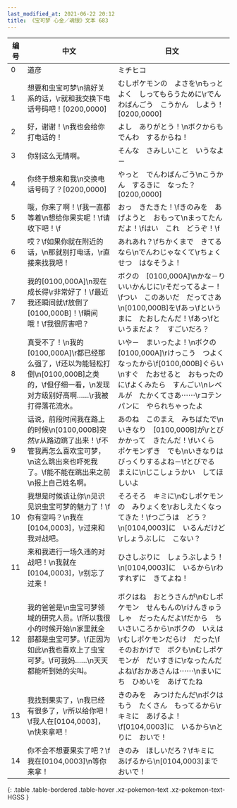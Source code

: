 ```yaml
---
last_modified_at: 2021-06-22 20:12
title: 《宝可梦 心金／魂银》文本 683
---
```

| 编号 | 中文 | 日文 |
| ---- | ---- | ---- |
| 0 | 道彦 | ミチヒコ |
| 1 | 想要和虫宝可梦\n搞好关系的话，\r就和我交换下电话号码吧！[0200,0000] | むしポケモンの　よさを\nもっとよく　しってもらうために\rでんわばんごう　こうかん　しよう！[0200,0000] |
| 2 | 好，谢谢！\n我也会给你打电话的！ | よし　ありがとう！\nボクからも　でんわ　するからね！ |
| 3 | 你别这么无情啊。 | そんな　さみしいこと　いうなよ－ |
| 4 | 你终于想来和我\n交换电话号码了？[0200,0000] | やっと　でんわばんごう\nこうかん　するきに　なった？[0200,0000] |
| 5 | 哦，你来了啊！\f我一直都等着\n想给你果实呢！\f请收下吧！\f | おっ　きたきた！\fきのみを　あげようと　おもって\nまってたんだよ！\fはい　これ　どうぞ！\f |
| 6 | 哎？\f如果你就在附近的话，\n那就别打电话，\r直接来找我吧！ | あれあれ？\fちかくまで　きてるなら\nでんわじゃなくて\rちょくせつ　はなそうよ！ |
| 7 | 我的[0100,000A]\n现在成长得\r非常好了！\f最近我还瞬间就\f放倒了[0100,000B]！\f瞬间哦！\f我很厉害吧？ | ボクの　[0100,000A]\nかな－り　いいかんじに\rそだってるよ－！\fつい　このあいだ　だってさあ\n[0100,000B]を\fあっ\fというまに　たおしたんだ！\fあっ\fというまだよ？　すごいだろ？ |
| 8 | 真受不了！\n我的[0100,000A]\r都已经那么强了，\f还以为能轻松打倒\n[0100,000B]之类的，\f但仔细一看，\n发现对方级别好高啊……\r我被打得落花流水。 | いや－　まいったよ！\nボクの　[0100,000A]\rけっこう　つよく　なったから\f[0100,000B]ぐらい\nすぐ　たおせると　おもったのに\fよくみたら　すんごい\nレベルが　たかくてさあ⋯⋯\rコテンパンに　やられちゃったよ |
| 9 | 话说，前段时间我在路上的时候\n[0100,000B]突然\r从路边跳了出来！\f不管我再怎么喜欢宝可梦，\n这么跳出来也吓死我了。\f能不能在跳出来之前\n报上自己姓名啊。 | あのね　このまえ　みちばたで\nいきなり　[0100,000B]が\rとびかかって　きたんだ！\fいくら　ポケモンずき　でも\nいきなりは　びっくりするよね－\fとびでる　まえに\nじこしょうかい　してほしいよ |
| 10 | 我想是时候该让你\n见识见识虫宝可梦的魅力了！\f你有空吗？\n我在[0104,0003]，\r过来和我对战吧。 | そろそろ　キミに\nむしポケモンの　みりょくを\rおしえたくなってきた！\fつごうは　どう？\n[0104,0003]に　いるんだけど\rしょうぶしに　こない？ |
| 11 | 来和我进行一场久违的对战吧！\n我就在[0104,0003]，\r别忘了过来！ | ひさしぶりに　しょうぶしよう！\n[0104,0003]に　いるから\rわすれずに　きてよね！ |
| 12 | 我的爸爸是\n虫宝可梦领域的研究人员。\f所以我很小的时候开始\n家里就全部都是虫宝可梦。\f正因为如此\n我也喜欢上了虫宝可梦。\f可我妈……\n天天都能听到她的尖叫。 | ボクはね　おとうさんが\nむしポケモン　せんもんの\rけんきゅうしゃ　だったんだよ\fだから　ちいさいころから\nボクの　いえは\rむしポケモンだらけ　だった\fそのおかげで　ボクも\nむしポケモンが　だいすきに\rなったんだよね\fおかあさんは⋯⋯\nまいにち　ひめいを　あげてたね |
| 13 | 我找到果实了，\n我已经有很多了，\r所以给你吧！\f我人在[0104,0003]，\n快来拿吧！ | きのみを　みつけたんだ\nボクはもう　たくさん　もってるから\rキミに　あげるよ！\f[0104,0003]に　いるから\nとりに　おいで！ |
| 14 | 你不会不想要果实了吧？\f我在[0104,0003]\n等你来拿！ | きのみ　ほしいだろ？\fキミに　あげるから\n[0104,0003]まで　おいで！ |
{: .table .table-bordered .table-hover .xz-pokemon-text .xz-pokemon-text-HGSS }